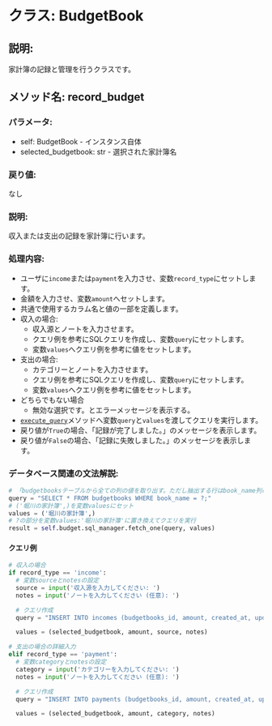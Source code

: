 # クラス: BudgetBook

## 説明:
家計簿の記録と管理を行うクラスです。

## メソッド名: record_budget
### パラメータ:
- self: BudgetBook - インスタンス自体
- selected_budgetbook: str - 選択された家計簿名
### 戻り値:
なし
### 説明:
収入または支出の記録を家計簿に行います。
### 処理内容:
- ユーザに`income`または`payment`を入力させ、変数`record_type`にセットします。
- 金額を入力させ、変数`amount`へセットします。
- 共通で使用するカラム名と値の一部を定義します。
- 収入の場合:
  - 収入源とノートを入力させます。
  - クエリ例を参考にSQLクエリを作成し、変数`query`にセットします。
  - 変数`values`へクエリ例を参考に値をセットします。
- 支出の場合:
  - カテゴリーとノートを入力させます。
  - クエリ例を参考にSQLクエリを作成し、変数`query`にセットします。
  - 変数`values`へクエリ例を参考に値をセットします。
- どちらでもない場合
  - 無効な選択です。とエラーメッセージを表示する。
- [`execute_query`](../../../db/sql.py/SQLManagerクラス/execute_query.html)メソッドへ変数`query`と`values`を渡してクエリを実行します。
- 戻り値が`True`の場合、「記録が完了しました。」のメッセージを表示します。
- 戻り値が`False`の場合、「記録に失敗しました。」のメッセージを表示します。

### データベース関連の文法解説:

```python
# 「budgetbooksテーブルから全ての列の値を取り出す。ただし抽出する行はbook_name列の値が?の行に絞り込む」という意味のクエリを作成する
query = "SELECT * FROM budgetbooks WHERE book_name = ?;"
# ('堀川の家計簿',)を変数valuesにセット
values = ('堀川の家計簿',)
# ?の部分を変数values:'堀川の家計簿'に置き換えてクエリを実行
result = self.budget.sql_manager.fetch_one(query, values)
```

#### クエリ例

```python
# 収入の場合
if record_type == 'income':
  # 変数sourceとnotesの設定
  source = input('収入源を入力してください: ')
  notes = input('ノートを入力してください (任意): ')

  # クエリ作成
  query = "INSERT INTO incomes (budgetbooks_id, amount, created_at, updated_at, source, notes) VALUES ((SELECT id FROM budgetbooks WHERE book_name = ?), ?, datetime('now', '+9 hours'), datetime('now', '+9 hours'), ?, ?);"

  values = (selected_budgetbook, amount, source, notes)

# 支出の場合の詳細入力
elif record_type == 'payment':
  # 変数categoryとnotesの設定
  category = input('カテゴリーを入力してください: ')
  notes = input('ノートを入力してください (任意): ')

  # クエリ作成
  query = "INSERT INTO payments (budgetbooks_id, amount, created_at, updated_at, category, notes) VALUES ((SELECT id FROM budgetbooks WHERE book_name = ?), ?, datetime('now', '+9 hours'), datetime('now', '+9 hours'), ?, ?);"

  values = (selected_budgetbook, amount, category, notes)

```